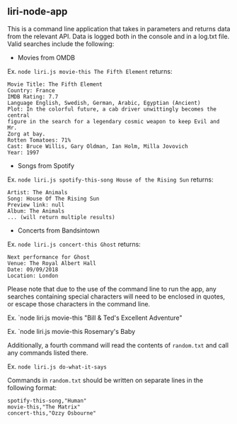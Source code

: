## liri-node-app
This is a command line application that takes in parameters and returns data from the relevant API. Data is logged both in the console and in a log.txt file. Valid searches include the following:

* Movies from OMDB

Ex. `node liri.js movie-this The Fifth Element` returns:
```
Movie Title: The Fifth Element  
Country: France
IMDB Rating: 7.7  
Language English, Swedish, German, Arabic, Egyptian (Ancient)  
Plot: In the colorful future, a cab driver unwittingly becomes the central
figure in the search for a legendary cosmic weapon to keep Evil and Mr. 
Zorg at bay.  
Rotten Tomatoes: 71%  
Cast: Bruce Willis, Gary Oldman, Ian Holm, Milla Jovovich  
Year: 1997  
```
* Songs from Spotify

Ex. `node liri.js spotify-this-song House of the Rising Sun` returns:
```
Artist: The Animals
Song: House Of The Rising Sun
Preview link: null
Album: The Animals
... (will return multiple results)
```

* Concerts from Bandsintown

Ex. `node liri.js concert-this Ghost` returns:
```
Next performance for Ghost 
Venue: The Royal Albert Hall
Date: 09/09/2018
Location: London
```
Please note that due to the use of the command line to run the app, any searches containing special characters will need to be enclosed in quotes, or escape those characters in the command line.

Ex. `node liri.js movie-this "Bill & Ted's Excellent Adventure"

Ex. `node liri.js movie-this Rosemary\'s Baby

Additionally, a fourth command will read the contents of `random.txt` and call any commands listed there.

Ex. `node liri.js do-what-it-says`

Commands in `random.txt` should be written on separate lines in the following format:
```
spotify-this-song,"Human"
movie-this,"The Matrix"
concert-this,"Ozzy Osbourne"
```

